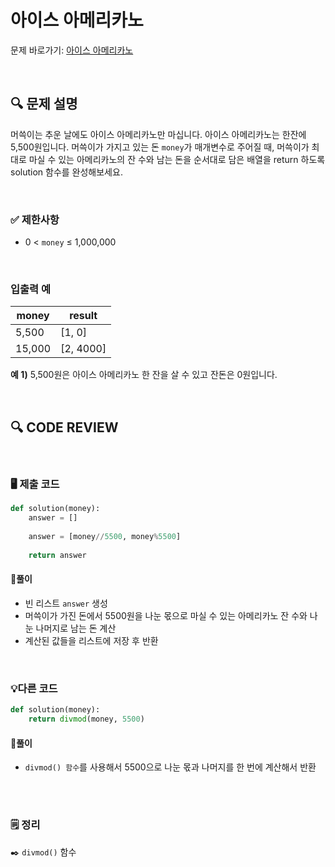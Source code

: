 # 아이스 아메리카노

문제 바로가기: [아이스 아메리카노](https://school.programmers.co.kr/learn/courses/30/lessons/120819)

<br/>

## **🔍 문제 설명**

머쓱이는 추운 날에도 아이스 아메리카노만 마십니다. 아이스 아메리카노는 한잔에 5,500원입니다. 머쓱이가 가지고 있는 돈 `money`가 매개변수로 주어질 때, 머쓱이가 최대로 마실 수 있는 아메리카노의 잔 수와 남는 돈을 순서대로 담은 배열을 return 하도록 solution 함수를 완성해보세요.

<br/>

### **✅ 제한사항**

- 0 < `money` ≤ 1,000,000
<br/>

### **입출력 예**


|  money  |   result  |
| ------- | --------- |
|  5,500  |   [1, 0]  |
|  15,000 | [2, 4000] |

**예 1)**
5,500원은 아이스 아메리카노 한 잔을 살 수 있고 잔돈은 0원입니다.

<br/>

## **🔍 CODE REVIEW**
<br/>

### **🖥️ 제출 코드**

```python
def solution(money):
    answer = []
    
    answer = [money//5500, money%5500]
    
    return answer
```

#### **📍풀이**

- 빈 리스트 `answer` 생성
- 머쓱이가 가진 돈에서 5500원을 나눈 몫으로 마실 수 있는 아메리카노 잔 수와 나눈 나머지로 남는 돈 계산
- 계산된 값들을 리스트에 저장 후 반환

<br/>

### **💡다른 코드**
```python
def solution(money):
    return divmod(money, 5500)
```

#### **📍풀이**

- `divmod() 함수`를 사용해서 5500으로 나눈 몫과 나머지를 한 번에 계산해서 반환  
<br/>

  #
### **🗒️ 정리**
✒️ `divmod()` 함수